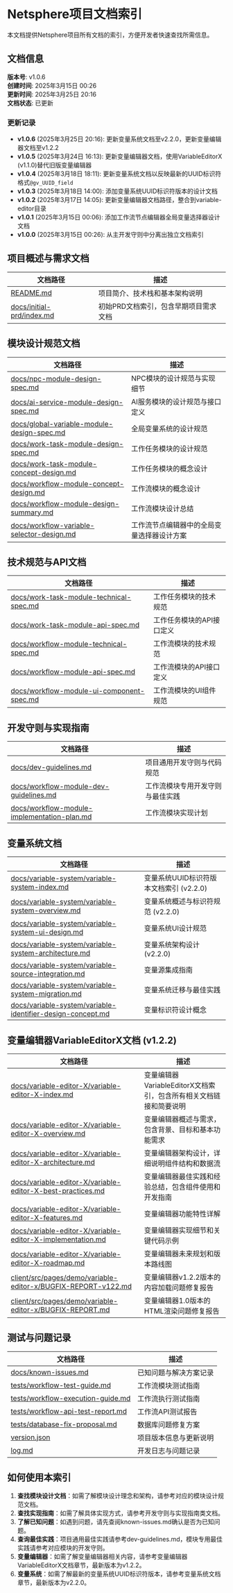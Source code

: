 # Netsphere项目文档索引

本文档提供Netsphere项目所有文档的索引，方便开发者快速查找所需信息。

## 文档信息

**版本号**: v1.0.6  
**创建时间**: 2025年3月15日 00:26  
**更新时间**: 2025年3月25日 20:16  
**文档状态**: 已更新  

### 更新记录
- **v1.0.6** (2025年3月25日 20:16): 更新变量系统文档至v2.2.0，更新变量编辑器文档至v1.2.2
- **v1.0.5** (2025年3月24日 16:13): 更新变量编辑器文档，使用VariableEditorX (v1.1.0)替代旧版变量编辑器
- **v1.0.4** (2025年3月18日 18:11): 更新变量系统文档以反映最新的UUID标识符格式`@gv_UUID_field`
- **v1.0.3** (2025年3月18日 14:00): 添加变量系统UUID标识符版本的设计文档
- **v1.0.2** (2025年3月17日 14:05): 更新变量编辑器文档路径，整合到variable-editor目录
- **v1.0.1** (2025年3月15日 00:06): 添加工作流节点编辑器全局变量选择器设计文档
- **v1.0.0** (2025年3月15日 00:26): 从主开发守则中分离出独立文档索引

## 项目概述与需求文档

| 文档路径 | 描述 |
|---------|------|
| [README.md](/README.md) | 项目简介、技术栈和基本架构说明 |
| [docs/initial-prd/index.md](/docs/initial-prd/index.md) | 初始PRD文档索引，包含早期项目需求文档 |

## 模块设计规范文档

| 文档路径 | 描述 |
|---------|------|
| [docs/npc-module-design-spec.md](/docs/npc-module-design-spec.md) | NPC模块的设计规范与实现细节 |
| [docs/ai-service-module-design-spec.md](/docs/ai-service-module-design-spec.md) | AI服务模块的设计规范与接口定义 |
| [docs/global-variable-module-design-spec.md](/docs/global-variable-module-design-spec.md) | 全局变量系统的设计规范 |
| [docs/work-task-module-design-spec.md](/docs/work-task-module-design-spec.md) | 工作任务模块的设计规范 |
| [docs/work-task-module-concept-design.md](/docs/work-task-module-concept-design.md) | 工作任务模块的概念设计 |
| [docs/workflow-module-concept-design.md](/docs/workflow-module-concept-design.md) | 工作流模块的概念设计 |
| [docs/workflow-module-design-summary.md](/docs/workflow-module-design-summary.md) | 工作流模块设计总结 |
| [docs/workflow-variable-selector-design.md](/docs/workflow-variable-selector-design.md) | 工作流节点编辑器中的全局变量选择器设计方案 |

## 技术规范与API文档

| 文档路径 | 描述 |
|---------|------|
| [docs/work-task-module-technical-spec.md](/docs/work-task-module-technical-spec.md) | 工作任务模块的技术规范 |
| [docs/work-task-module-api-spec.md](/docs/work-task-module-api-spec.md) | 工作任务模块的API接口定义 |
| [docs/workflow-module-technical-spec.md](/docs/workflow-module-technical-spec.md) | 工作流模块的技术规范 |
| [docs/workflow-module-api-spec.md](/docs/workflow-module-api-spec.md) | 工作流模块的API接口定义 |
| [docs/workflow-module-ui-component-spec.md](/docs/workflow-module-ui-component-spec.md) | 工作流模块的UI组件规范 |

## 开发守则与实现指南

| 文档路径 | 描述 |
|---------|------|
| [docs/dev-guidelines.md](/docs/dev-guidelines.md) | 项目通用开发守则与代码规范 |
| [docs/workflow-module-dev-guidelines.md](/docs/workflow-module-dev-guidelines.md) | 工作流模块专用开发守则与最佳实践 |
| [docs/workflow-module-implementation-plan.md](/docs/workflow-module-implementation-plan.md) | 工作流模块实现计划 |

## 变量系统文档

| 文档路径 | 描述 |
|---------|------|
| [docs/variable-system/variable-system-index.md](/docs/variable-system/variable-system-index.md) | 变量系统UUID标识符版本文档索引 (v2.2.0) |
| [docs/variable-system/variable-system-overview.md](/docs/variable-system/variable-system-overview.md) | 变量系统概述与标识符规范 (v2.2.0) |
| [docs/variable-system/variable-system-ui-design.md](/docs/variable-system/variable-system-ui-design.md) | 变量系统UI设计规范 |
| [docs/variable-system/variable-system-architecture.md](/docs/variable-system/variable-system-architecture.md) | 变量系统架构设计 (v2.2.0) |
| [docs/variable-system/variable-source-integration.md](/docs/variable-system/variable-source-integration.md) | 变量源集成指南 |
| [docs/variable-system/variable-system-migration.md](/docs/variable-system/variable-system-migration.md) | 变量系统迁移与最佳实践 |
| [docs/variable-system/variable-identifier-design-concept.md](/docs/variable-system/variable-identifier-design-concept.md) | 变量标识符设计概念 |

## 变量编辑器VariableEditorX文档 (v1.2.2)

| 文档路径 | 描述 |
|---------|------|
| [docs/variable-editor-X/variable-editor-X-index.md](/docs/variable-editor-X/variable-editor-X-index.md) | 变量编辑器VariableEditorX文档索引，包含所有相关文档链接和简要说明 |
| [docs/variable-editor-X/variable-editor-X-overview.md](/docs/variable-editor-X/variable-editor-X-overview.md) | 变量编辑器概述与需求，包含背景、目标和基本功能需求 |
| [docs/variable-editor-X/variable-editor-X-architecture.md](/docs/variable-editor-X/variable-editor-X-architecture.md) | 变量编辑器架构设计，详细说明组件结构和数据流 |
| [docs/variable-editor-X/variable-editor-X-best-practices.md](/docs/variable-editor-X/variable-editor-X-best-practices.md) | 变量编辑器最佳实践和经验总结，包含组件使用和开发指南 |
| [docs/variable-editor-X/variable-editor-X-features.md](/docs/variable-editor-X/variable-editor-X-features.md) | 变量编辑器功能特性详解 |
| [docs/variable-editor-X/variable-editor-X-implementation.md](/docs/variable-editor-X/variable-editor-X-implementation.md) | 变量编辑器实现细节和关键代码示例 |
| [docs/variable-editor-X/variable-editor-X-roadmap.md](/docs/variable-editor-X/variable-editor-X-roadmap.md) | 变量编辑器未来规划和版本路线图 |
| [client/src/pages/demo/variable-editor-x/BUGFIX-REPORT-v122.md](/client/src/pages/demo/variable-editor-x/BUGFIX-REPORT-v122.md) | 变量编辑器v1.2.2版本的内容加载问题修复报告 |
| [client/src/pages/demo/variable-editor-x/BUGFIX-REPORT.md](/client/src/pages/demo/variable-editor-x/BUGFIX-REPORT.md) | 变量编辑器1.0版本的HTML渲染问题修复报告 |

## 测试与问题记录

| 文档路径 | 描述 |
|---------|------|
| [docs/known-issues.md](/docs/known-issues.md) | 已知问题与解决方案记录 |
| [tests/workflow-test-guide.md](/tests/workflow-test-guide.md) | 工作流模块测试指南 |
| [tests/workflow-execution-guide.md](/tests/workflow-execution-guide.md) | 工作流执行测试指南 |
| [tests/workflow-api-test-report.md](/tests/workflow-api-test-report.md) | 工作流API测试报告 |
| [tests/database-fix-proposal.md](/tests/database-fix-proposal.md) | 数据库问题修复方案 |
| [version.json](/version.json) | 项目版本信息与更新说明 |
| [log.md](/log.md) | 开发日志与问题记录 |

## 如何使用本索引

1. **查找模块设计文档**：如需了解模块设计理念和架构，请参考对应的模块设计规范文档。
2. **查找实现指南**：如需了解具体实现方式，请参考开发守则与实现指南类文档。
3. **了解已知问题**：如遇到问题，请先查阅known-issues.md确认是否为已知问题。
4. **查询最佳实践**：项目通用最佳实践请参考dev-guidelines.md，模块专用最佳实践请参考对应模块的开发守则。
5. **变量编辑器**：如需了解变量编辑器相关内容，请参考变量编辑器VariableEditorX文档章节，最新版本为v1.2.2。
6. **变量系统**：如需了解最新的变量系统UUID标识符版本，请参考变量系统文档章节，最新版本为v2.2.0。
